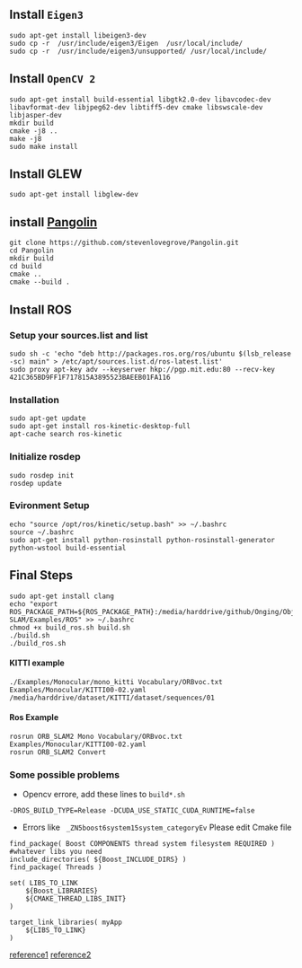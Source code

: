 ## Install `Eigen3`
```
sudo apt-get install libeigen3-dev
sudo cp -r  /usr/include/eigen3/Eigen  /usr/local/include/
sudo cp -r  /usr/include/eigen3/unsupported/ /usr/local/include/
```
## Install `OpenCV 2`
```
sudo apt-get install build-essential libgtk2.0-dev libavcodec-dev libavformat-dev libjpeg62-dev libtiff5-dev cmake libswscale-dev libjasper-dev
mkdir build
cmake -j8 ..
make -j8
sudo make install
```
## Install GLEW
```
sudo apt-get install libglew-dev
```
## install [Pangolin](https://github.com/stevenlovegrove/Pangolin)
```
git clone https://github.com/stevenlovegrove/Pangolin.git
cd Pangolin
mkdir build
cd build
cmake ..
cmake --build .
```
## Install ROS
### Setup your sources.list and list
```
sudo sh -c 'echo "deb http://packages.ros.org/ros/ubuntu $(lsb_release -sc) main" > /etc/apt/sources.list.d/ros-latest.list'
sudo proxy apt-key adv --keyserver hkp://pgp.mit.edu:80 --recv-key 421C365BD9FF1F717815A3895523BAEEB01FA116
```
### Installation
```
sudo apt-get update
sudo apt-get install ros-kinetic-desktop-full
apt-cache search ros-kinetic
```


### Initialize rosdep
```
sudo rosdep init
rosdep update
```
### Evironment Setup
```
echo "source /opt/ros/kinetic/setup.bash" >> ~/.bashrc
source ~/.bashrc
sudo apt-get install python-rosinstall python-rosinstall-generator python-wstool build-essential
```
## Final Steps
```
sudo apt-get install clang
echo "export ROS_PACKAGE_PATH=${ROS_PACKAGE_PATH}:/media/harddrive/github/Onging/Object-SLAM/Examples/ROS" >> ~/.bashrc
chmod +x build_ros.sh build.sh
./build.sh
./build_ros.sh
```
#### KITTI example
```
./Examples/Monocular/mono_kitti Vocabulary/ORBvoc.txt Examples/Monocular/KITTI00-02.yaml /media/harddrive/dataset/KITTI/dataset/sequences/01
```
#### Ros Example
```
rosrun ORB_SLAM2 Mono Vocabulary/ORBvoc.txt  Examples/Monocular/KITTI00-02.yaml 
rosrun ORB_SLAM2 Convert
```
### Some possible problems
* Opencv errore, add these lines to `build*.sh`
```
-DROS_BUILD_TYPE=Release -DCUDA_USE_STATIC_CUDA_RUNTIME=false
```
* Errors like ` _ZN5boost6system15system_categoryEv`
Please edit Cmake file
```
find_package( Boost COMPONENTS thread system filesystem REQUIRED ) #whatever libs you need
include_directories( ${Boost_INCLUDE_DIRS} )
find_package( Threads )

set( LIBS_TO_LINK
    ${Boost_LIBRARIES}
    ${CMAKE_THREAD_LIBS_INIT}
)

target_link_libraries( myApp
    ${LIBS_TO_LINK}
)
```

[reference1](https://github.com/raulmur/ORB_SLAM2)
[reference2](https://stackoverflow.com/questions/13919128/cmake-set-linker-flags-for-boost)
